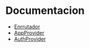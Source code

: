 # Documentacion

- [Enrrutador](./router.md)
- [AppProvider](./provider/app.md)
- [AuthProvider](./provider/auth.md)
